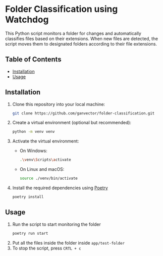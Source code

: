 # Folder Classification using Watchdog

This Python script monitors a folder for changes and automatically classifies files based on their extensions. When new files are detected, the script moves them to designated folders according to their file extensions.

## Table of Contents
- [Installation](#Installation)
- [Usage](#usage)

## Installation

1. Clone this repository into your local machine:
    ```bash
    git clone https://github.com/ganvector/folder-classification.git
    ```

2. Create a virtual environment (optional but recommended):
    ```bash
    python -m venv venv
    ```

3. Activate the virtual environment:
     
    * On Windows:
        ```bash
        .\venv\Scripts\activate
        ```
    * On Linux and macOS:
        ```bash
        source ./venv/bin/activate
        ```

4. Install the required dependencies using [Poetry](https://python-poetry.org/)
    ```bash 
    poetry install
    ```
   
## Usage
1. Run the script to start monitoring the folder
    ```bash
    poetry run start
    ```
2. Put all the files inside the folder inside `app/test-folder`
3. To stop the script, press `CRTL + c`